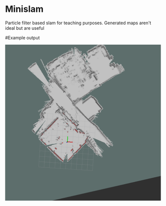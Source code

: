 # Minislam
Particle filter based slam for teaching purposes. Generated maps aren't ideal but are useful

#Example output

![map produced by minislam](https://github.com/stanfordroboticsclub/minislam/blob/master/images/minislam2.png "Map")
